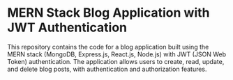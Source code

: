 # MERN Stack Blog Application with JWT Authentication

This repository contains the code for a blog application built using the MERN stack (MongoDB, Express.js, React.js, Node.js) with JWT (JSON Web Token) authentication. The application allows users to create, read, update, and delete blog posts, with authentication and authorization features.
